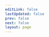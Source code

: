 ```yaml
---
editLink: false
lastUpdated: false
prev: false
next: false
layout: page
---
```


<script setup>
import SiteHome from "vitepress-sls-blog-tmpl/src/SiteHome.vue";

const hero = {
  name: "Проект Эдем",
  text: "Анархисткие коммуны",
  tagline: "Проект по созданию сети анархистких коммун сочетающие в себе как принципы социализма, так и рыночные",
  image: {
    src: "/img/site-big-logo.webp",
    alt: "Project Edem logo",
  },
  actions: [
    {
      theme: "brand",
      text: "Описание проекта",
      link: "/ru/doc/",
    },
    {
      theme: "alt",
      text: "Поддержать проект",
      link: "/ru/page/donate",
    },
    {
      theme: "alt",
      text: "Наш блог",
      link: "https://blog.prjedem.org",
    },
  ],
}
const features = [
  {
    icon: "🤝",
    title: "Новое общество",
    details: "Гармоничное равноправное общество, без вражды и сильного социального расслоения",
    linkText: "Читать о новом обществе",
    link: "/ru/doc/new-society",
  },
  {
    icon: "📖",
    title: "Гармоничная жизнь",
    details: "Каждый человек сможет построить гармоничную жизнь, где не надо упаиваться на работе и постоянно выживать, а можно заниматься творчеством и развиваться",
    linkText: "Читать о гармоничной жизни",
    link: "/ru/doc/harmony-live",
  },
  {
    icon: "⚔️",
    title: "Баланс труда и отдыха",
    details: "Рабочий день 4 часа, 20 часов в неделю. Используем современные технологии для облегчения труда",
    linkText: "Читать о балансе труда и отдыха",
    link: "/ru/doc/work-rest-balance",
  },
]
</script>

<SiteHome :hero="hero" :features="features">
</SiteHome>

